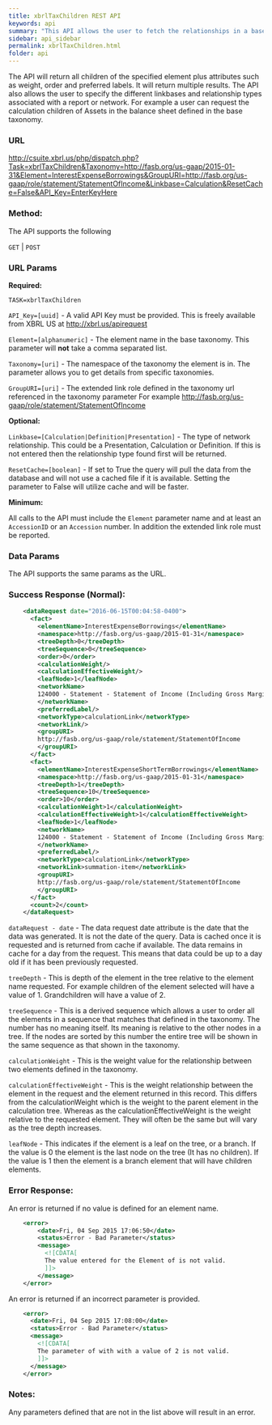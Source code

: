 ```yaml
---
title: xbrlTaxChildren REST API
keywords: api
summary: "This API allows the user to fetch the relationships in a base taxonomy by passing the extended link role (GroupURI), an element name and the namespace of a given taxonomy."
sidebar: api_sidebar
permalink: xbrlTaxChildren.html
folder: api
---
```

The API will return all children of the specified element plus attributes such as weight, order and preferred labels. It will return multiple results. The API also allows the user to specify the different linkbases and relationship types associated with a report or network. For example a user can request the calculation children of Assets in the balance sheet defined in the base taxonomy.

### **URL**

  <http://csuite.xbrl.us/php/dispatch.php?Task=xbrlTaxChildren&Taxonomy=http://fasb.org/us-gaap/2015-01-31&Element=InterestExpenseBorrowings&GroupURI=http://fasb.org/us-gaap/role/statement/StatementOfIncome&Linkbase=Calculation&ResetCache=False&API_Key=EnterKeyHere>

### **Method:**

  The API supports the following

  `GET` | `POST`

### **URL Params**

   **Required:**

  `TASK=xbrlTaxChildren`

  `API_Key=[uuid]` - A valid API Key must be provided. This is freely available from XBRL US at <http://xbrl.us/apirequest>

  `Element=[alphanumeric]` - The element name in the base taxonomy. This parameter will **not** take a comma separated list.

  `Taxonomy=[uri]` - The namespace of the taxonomy the element is in. The parameter allows you to get details from specific taxonomies.

  `GroupURI=[uri]`  - The extended link role defined in the taxonomy url referenced in the taxonomy parameter For example http://fasb.org/us-gaap/role/statement/StatementOfIncome		

   **Optional:**

  `Linkbase=[Calculation|Definition|Presentation]` - The type of network relationship. This could be a Presentation, Calculation or Definition. If this is not entered then the relationship type found first will be returned.

  `ResetCache=[boolean]` - If set to True the query will pull the data from the database and will not use a cached file if it is available. Setting the parameter to False will utilize cache and will be faster.



   **Minimum:**

  All calls to the API must include the `Element` parameter name and at least an `AccessionID` or an `Accession` number. In addition the extended link role must be reported.


### **Data Params**

  The API supports the same params as the URL.

### **Success Response (Normal):**

```xml
    <dataRequest date="2016-06-15T00:04:58-0400">
      <fact>
        <elementName>InterestExpenseBorrowings</elementName>
        <namespace>http://fasb.org/us-gaap/2015-01-31</namespace>
        <treeDepth>0</treeDepth>
        <treeSequence>0</treeSequence>
        <order>0</order>
        <calculationWeight/>
        <calculationEffectiveWeight/>
        <leafNode>1</leafNode>
        <networkName>
        124000 - Statement - Statement of Income (Including Gross Margin)
        </networkName>
        <preferredLabel/>
        <networkType>calculationLink</networkType>
        <networkLink/>
        <groupURI>
        http://fasb.org/us-gaap/role/statement/StatementOfIncome
        </groupURI>
      </fact>
      <fact>
        <elementName>InterestExpenseShortTermBorrowings</elementName>
        <namespace>http://fasb.org/us-gaap/2015-01-31</namespace>
        <treeDepth>1</treeDepth>
        <treeSequence>10</treeSequence>
        <order>10</order>
        <calculationWeight>1</calculationWeight>
        <calculationEffectiveWeight>1</calculationEffectiveWeight>
        <leafNode>1</leafNode>
        <networkName>
        124000 - Statement - Statement of Income (Including Gross Margin)
        </networkName>
        <preferredLabel/>
        <networkType>calculationLink</networkType>
        <networkLink>summation-item</networkLink>
        <groupURI>
        http://fasb.org/us-gaap/role/statement/StatementOfIncome
        </groupURI>
      </fact>
      <count>2</count>
    </dataRequest>
```
  `dataRequest - date` - The data request date attribute is the date that the data was generated. It is not the date of the query.  Data is cached once it is requested and is returned from cache if available. The data remains in cache for a day from the request. This means that data could be up to a day old if it has been previously requested.

  `treeDepth` - This is depth of the element in the tree relative to the element name requested. For example children of the element selected will have a value of 1. Grandchildren will have a value of 2.

  `treeSequence` - This is a derived sequence which allows a user to order all the elements in a sequence that matches that defined in the taxonomy. The number has no meaning itself. Its meaning is relative to the other nodes in a tree. If the nodes are sorted by this number the entire tree will be shown in the same sequence as that shown in the taxonomy.

  `calculationWeight` - This is the weight value for the relationship between two elements defined in the taxonomy.

  `calculationEffectiveWeight` - This is the weight relationship between the element in the request and the element returned in this record. This differs from the calculationWeight which is the weight to the parent element in the calculation tree. Whereas as the calculationEffectiveWeight is the weight relative to the requested element. They will often be the same but will vary as the tree depth increases.

  `leafNode` - This indicates if the element is a leaf on the tree, or a branch. If the value is 0 the element is the last node on the tree (It has no children). If the value is 1 then the element is a branch element that will have children elements.




### **Error Response:**

  An error is returned if no value is defined for an element name.

```xml
    <error>
        <date>Fri, 04 Sep 2015 17:06:50</date>
        <status>Error - Bad Parameter</status>
        <message>
          <![CDATA[
          The value entered for the Element of is not valid.
          ]]>
        </message>
    </error>
```
  An error is returned if an incorrect parameter is provided.

```xml
    <error>
      <date>Fri, 04 Sep 2015 17:08:00</date>
      <status>Error - Bad Parameter</status>
      <message>
        <![CDATA[
        The parameter of with with a value of 2 is not valid.
        ]]>
      </message>
    </error>
```

### **Notes:**

  Any parameters defined that are not in the list above will result in an error.
